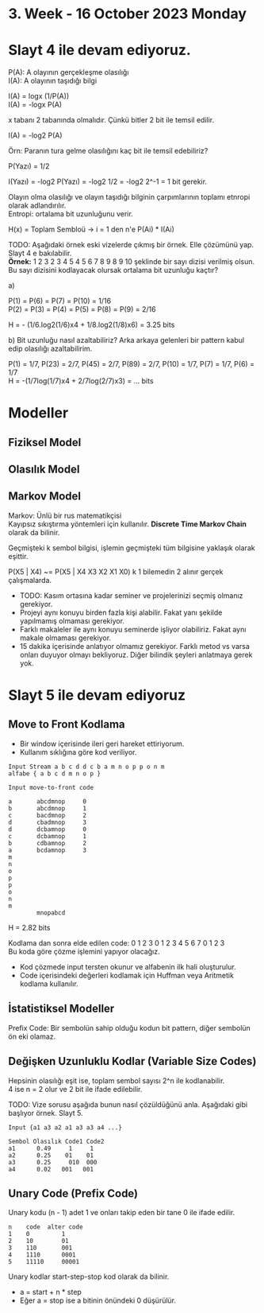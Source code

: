 # 3. Week - 16 October 2023 Monday

# Slayt 4 ile devam ediyoruz.

P(A): A olayının gerçekleşme olasılığı  
I(A): A olayının taşıdığı bilgi  

I(A) = logx (1/P(A))  
I(A) = -logx P(A)  

x tabanı 2 tabanında olmalıdır. Çünkü bitler 2 bit ile temsil edilir.

I(A) = -log2 P(A)

Örn: Paranın tura gelme olasılığını kaç bit ile temsil edebiliriz?

P(Yazı) = 1/2

I(Yazı) = -log2 P(Yazı) = -log2 1/2 = -log2 2^-1 = 1 bit gerekir.

Olayın olma olasılığı ve olayın taşıdığı bilginin çarpımlarının toplamı etnropi olarak adlandırılır.  
Entropi: ortalama bit uzunluğunu verir.

H(x) = Toplam Sembloü -> i = 1 den n'e P(Ai) * I(Ai)

TODO: Aşağıdaki örnek eski vizelerde çıkmış bir örnek. Elle çözümünü yap. Slayt 4 e bakılabilir.  
**Örnek:** 1 2 3 2 3 4 5 4 5 6 7 8 9 8 9 10 şeklinde bir sayı dizisi verilmiş olsun. Bu sayı dizisini kodlayacak olursak ortalama bit uzunluğu kaçtır?

a)

P(1) = P(6) = P(7) = P(10) = 1/16  
P(2) = P(3) = P(4) = P(5) = P(8) = P(9) = 2/16  

H = - (1/6.log2(1/6)x4 + 1/8.log2(1/8)x6) = 3.25 bits

b) Bit uzunluğu nasıl azaltabiliriz?
Arka arkaya gelenleri bir pattern kabul edip olasılığı azaltabilirim.

P(1) = 1/7, P(23) = 2/7, P(45) = 2/7, P(89) = 2/7, P(10) = 1/7, P(7) = 1/7, P(6) = 1/7  
H = -(1/7log(1/7)x4 + 2/7log(2/7)x3) = ... bits  

# Modeller

## Fiziksel Model

## Olasılık Model

## Markov Model

Markov: Ünlü bir rus matematikçisi  
Kayıpsız sıkıştırma yöntemleri için kullanılır. **Discrete Time Markov Chain** olarak da bilinir.

Geçmişteki k sembol bilgisi, işlemin geçmişteki tüm bilgisine yaklaşık olarak eşittir.

P(X5 | X4) ~= P(X5 | X4 X3 X2 X1 X0)
k 1 bilemedin 2 alınır gerçek çalışmalarda.

* TODO: Kasım ortasına kadar seminer ve projelerinizi seçmiş olmanız gerekiyor.
* Projeyi aynı konuyu birden fazla kişi alabilir. Fakat yanı şekilde yapılmamış olmaması gerekiyor.
* Farklı makaleler ile aynı konuyu seminerde işliyor olabiliriz. Fakat aynı makale olmaması gerekiyor.
* 15 dakika içerisinde anlatıyor olmamız gerekiyor. Farklı metod vs varsa onları duyuyor olmayı bekliyoruz. Diğer bilindik şeyleri anlatmaya gerek yok.

# Slayt 5 ile devam ediyoruz

## Move to Front Kodlama
* Bir window içerisinde ileri geri hareket ettiriyorum.
* Kullanım sıklığına göre kod veriliyor.

```
Input Stream a b c d d c b a m n o p p o n m
alfabe { a b c d m n o p }

Input move-to-front code

a       abcdmnop     0
b       abcdmnop     1
c       bacdmnop     2
d       cbadmnop     3
d       dcbamnop     0
c       dcbamnop     1
b       cdbamnop     2
a       bcdamnop     3
m       
n       
o       
p       
p       
o       
n       
m       
        mnopabcd    
```

H = 2.82 bits

Kodlama dan sonra elde edilen code: 0 1 2 3 0 1 2 3 4 5 6 7 0 1 2 3  
Bu koda göre çözme işlemini yapıyor olacağız.
* Kod çözmede input tersten okunur ve alfabenin ilk hali oluşturulur.
* Code içerisindeki değerleri kodlamak için Huffman veya Aritmetik kodlama kullanılır.

## İstatistiksel Modeller

Prefix Code: Bir sembolün sahip olduğu kodun bit pattern, diğer sembolün ön eki olamaz.

## Değişken Uzunluklu Kodlar (Variable Size Codes)

Hepsinin olasılığı eşit ise, toplam sembol sayısı 2^n ile kodlanabilir.  
4 ise n = 2 olur ve 2 bit ile ifade edilebilir.

TODO: Vize sorusu aşağıda bunun nasıl çözüldüğünü anla. Aşağıdaki gibi başlıyor örnek. Slayt 5.

```
Input {a1 a3 a2 a1 a3 a3 a4 ...}

Sembol Olasılık Code1 Code2
a1      0.49     1     1
a2      0.25    01    01
a3      0.25     010  000
a4      0.02   001   001
```

## Unary Code (Prefix Code)
Unary kodu (n - 1) adet 1 ve onları takip eden bir tane 0 ile ifade edilir.

```
n    code  alter code
1    0         1
2    10        01
3    110       001
4    1110      0001
5    11110     00001
```

Unary kodlar start-step-stop kod olarak da bilinir.
* a = start + n * step
* Eğer a = stop ise a bitinin önündeki 0 düşürülür.